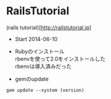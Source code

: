 RailsTutorial
=============

(rails tutorial)[http://railstutorial.jp]  

* Start 2014-06-10 

* Rubyのインストール  
rbenvを使って2.0をインストールした  
rbenvは導入済みだった  

* gemのupdate  
```
gem update --system (version)
```

